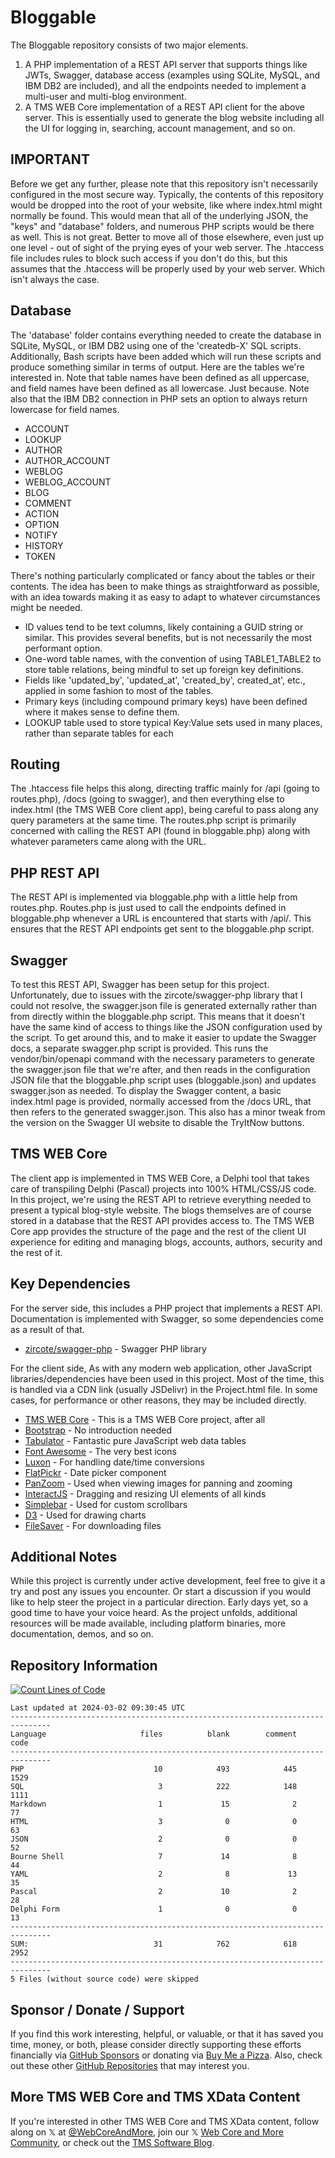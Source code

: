 # Bloggable

The Bloggable repository consists of two major elements.
1. A PHP implementation of a REST API server that supports things like JWTs, Swagger, database access (examples using SQLite, MySQL, and IBM DB2 are included), and all the endpoints needed to implement a multi-user and multi-blog environment.
2. A TMS WEB Core implementation of a REST API client for the above server. This is essentially used to generate the blog website including all the UI for logging in, searching, account management, and so on.

## IMPORTANT
Before we get any further, please note that this repository isn't necessarily configured in the most secure way. Typically, the contents of this repository would be dropped into the root of your website, like where index.html might normally be found. This would mean that all of the underlying JSON, the "keys" and "database" folders, and numerous PHP scripts would be there as well. This is not great. Better to move all of those elsewhere, even just up one level - out of sight of the prying eyes of your web server. The .htaccess file includes rules to block such access if you don't do this, but this assumes that the .htaccess will be properly used by your web server. Which isn't always the case.

## Database
The 'database' folder contains everything needed to create the database in SQLite, MySQL, or IBM DB2 using one of the 'createdb-X' SQL scripts. Additionally, Bash scripts have been added which will run these scripts and produce something similar in terms of output. Here are the tables we're interested in. Note that table names have been defined as all uppercase, and field names have been defined as all lowercase. Just because. Note also that the IBM DB2 connection in PHP sets an option to always return lowercase for field names.

- ACCOUNT
- LOOKUP
- AUTHOR
- AUTHOR_ACCOUNT
- WEBLOG
- WEBLOG_ACCOUNT
- BLOG
- COMMENT
- ACTION
- OPTION
- NOTIFY
- HISTORY
- TOKEN

There's nothing particularly complicated or fancy about the tables or their contents. The idea has been to make things as straightforward as possible, with an idea towards making it as easy to adapt to whatever circumstances might be needed.
- ID values tend to be text columns, likely containing a GUID string or similar. This provides several benefits, but is not necessarily the most performant option.
- One-word table names, with the convention of using TABLE1_TABLE2 to store table relations, being mindful to set up foreign key definitions.
- Fields like 'updated_by', 'updated_at', 'created_by', created_at', etc., applied in some fashion to most of the tables.
- Primary keys (including compound primary keys) have been defined where it makes sense to define them.
- LOOKUP table used to store typical Key:Value sets used in many places, rather than separate tables for each

## Routing
The .htaccess file helps this along, directing traffic mainly for /api (going to routes.php), /docs (going to swagger), and then everything else to index.html (the TMS WEB Core client app), being careful to pass along any query parameters at the same time. The routes.php script is primarily concerned with calling the REST API (found in bloggable.php) along with whatever parameters came along with the URL.

## PHP REST API
The REST API is implemented via bloggable.php with a little help from routes.php. Routes.php is just used to call the endpoints defined in bloggable.php whenever a URL is encountered that starts with /api/. This ensures that the REST API endpoints get sent to the bloggable.php script. 

## Swagger
To test this REST API, Swagger has been setup for this project. Unfortunately, due to issues with the zircote/swagger-php library that I could not resolve, the swagger.json file is generated externally rather than from directly within the bloggable.php script. This means that it doesn't have the same kind of access to things like the JSON configuration used by the script. To get around this, and to make it easier to update the Swagger docs, a separate swagger.php script is provided. This runs the vendor/bin/openapi command with the necessary parameters to generate the swagger.json file that we're after, and then reads in the configuration JSON file that the bloggable.php script uses (bloggable.json) and updates swagger.json as needed. To display the Swagger content, a basic index.html page is provided, normally accessed from the /docs URL, that then refers to the generated swagger.json. This also has a minor tweak from the version on the Swagger UI website to disable the TryItNow buttons. 

## TMS WEB Core
The client app is implemented in TMS WEB Core, a Delphi tool that takes care of transpiling Delphi (Pascal) projects into 100% HTML/CSS/JS code. In this project, we're using the REST API to retrieve everything needed to present a typical blog-style website. The blogs themselves are of course stored in a database that the REST API provides access to. The TMS WEB Core app provides the structure of the page and the rest of the client UI experience for editing and managing blogs, accounts, authors, security and the rest of it.

## Key Dependencies
For the server side, this includes a PHP project that implements a REST API. Documentation is implemented with Swagger, so some dependencies come as a result of that.
- [zircote/swagger-php](https://github.com/zircote/swagger-php) - Swagger PHP library

For the client side, As with any modern web application, other JavaScript libraries/dependencies have been used in this project. Most of the time, this is handled via a CDN link (usually JSDelivr) in the Project.html file. In some cases, for performance or other reasons, they may be included directly.
- [TMS WEB Core](https://www.tmssoftware.com/site/tmswebcore.asp) - This is a TMS WEB Core project, after all
- [Bootstrap](https://getbootstrap.com/) - No introduction needed
- [Tabulator](https://www.tabulator.info) - Fantastic pure JavaScript web data tables
- [Font Awesome](https://www.fontawesome.com) - The very best icons
- [Luxon](https://moment.github.io/luxon/#/) - For handling date/time conversions
- [FlatPickr](https://flatpickr.js.org) - Date picker component
- [PanZoom](https://github.com/timmywil/panzoom) - Used when viewing images for panning and zooming
- [InteractJS](https://interactjs.io/) - Dragging and resizing UI elements of all kinds
- [Simplebar](https://github.com/Grsmto/simplebar) - Used for custom scrollbars
- [D3](https://d3js.org/) - Used for drawing charts
- [FileSaver](https://moment.github.io/luxon/#/?id=luxon) - For downloading files

## Additional Notes
While this project is currently under active development, feel free to give it a try and post any issues you encounter.  Or start a discussion if you would like to help steer the project in a particular direction.  Early days yet, so a good time to have your voice heard.  As the project unfolds, additional resources will be made available, including platform binaries, more documentation, demos, and so on.

## Repository Information 
[![Count Lines of Code](https://github.com/500Foods/Template/actions/workflows/main.yml/badge.svg)](https://github.com/500Foods/Template/actions/workflows/main.yml)
<!--CLOC-START -->
```
Last updated at 2024-03-02 09:30:45 UTC
-------------------------------------------------------------------------------
Language                     files          blank        comment           code
-------------------------------------------------------------------------------
PHP                             10            493            445           1529
SQL                              3            222            148           1111
Markdown                         1             15              2             77
HTML                             3              0              0             63
JSON                             2              0              0             52
Bourne Shell                     7             14              8             44
YAML                             2              8             13             35
Pascal                           2             10              2             28
Delphi Form                      1              0              0             13
-------------------------------------------------------------------------------
SUM:                            31            762            618           2952
-------------------------------------------------------------------------------
5 Files (without source code) were skipped
```
<!--CLOC-END-->

## Sponsor / Donate / Support
If you find this work interesting, helpful, or valuable, or that it has saved you time, money, or both, please consider directly supporting these efforts financially via [GitHub Sponsors](https://github.com/sponsors/500Foods) or donating via [Buy Me a Pizza](https://www.buymeacoffee.com/andrewsimard500). Also, check out these other [GitHub Repositories](https://github.com/500Foods?tab=repositories&q=&sort=stargazers) that may interest you.

## More TMS WEB Core and TMS XData Content
If you're interested in other TMS WEB Core and TMS XData content, follow along on 𝕏 at [@WebCoreAndMore](https://x.com/WebCoreAndMore), join our 𝕏 [Web Core and More Community](https://twitter.com/i/communities/1683267402384183296), or check out the [TMS Software Blog](https://www.tmssoftware.com/site/blog.asp).
